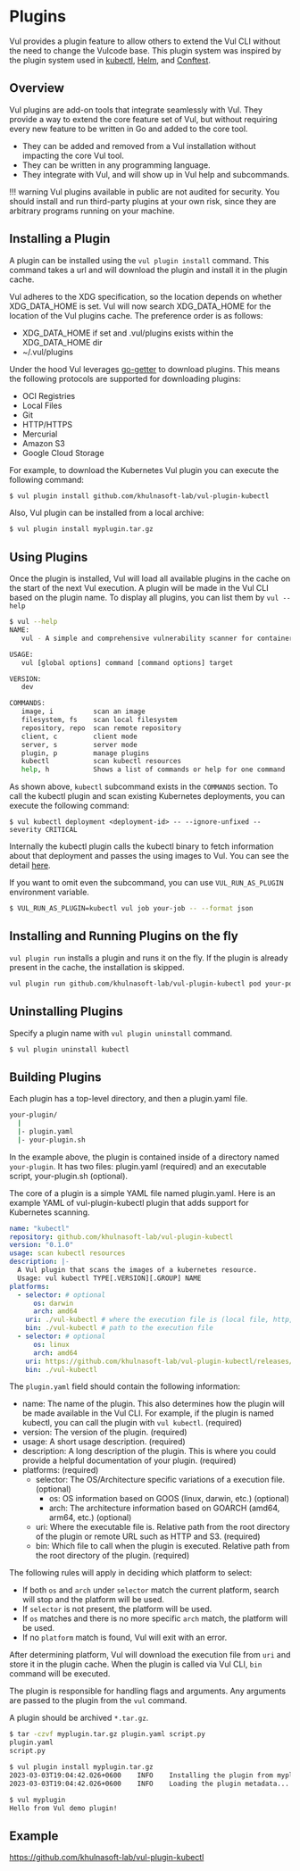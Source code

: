 # Plugins
Vul provides a plugin feature to allow others to extend the Vul CLI without the need to change the Vulcode base.
This plugin system was inspired by the plugin system used in [kubectl][kubectl], [Helm][helm], and [Conftest][conftest].

## Overview
Vul plugins are add-on tools that integrate seamlessly with Vul.
They provide a way to extend the core feature set of Vul, but without requiring every new feature to be written in Go and added to the core tool.

- They can be added and removed from a Vul installation without impacting the core Vul tool.
- They can be written in any programming language.
- They integrate with Vul, and will show up in Vul help and subcommands.

!!! warning
    Vul plugins available in public are not audited for security.
    You should install and run third-party plugins at your own risk, since they are arbitrary programs running on your machine.


## Installing a Plugin
A plugin can be installed using the `vul plugin install` command.
This command takes a url and will download the plugin and install it in the plugin cache.

Vul adheres to the XDG specification, so the location depends on whether XDG_DATA_HOME is set.
Vul will now search XDG_DATA_HOME for the location of the Vul plugins cache.
The preference order is as follows:

- XDG_DATA_HOME if set and .vul/plugins exists within the XDG_DATA_HOME dir
- ~/.vul/plugins

Under the hood Vul leverages [go-getter][go-getter] to download plugins.
This means the following protocols are supported for downloading plugins:

- OCI Registries
- Local Files
- Git
- HTTP/HTTPS
- Mercurial
- Amazon S3
- Google Cloud Storage

For example, to download the Kubernetes Vul plugin you can execute the following command:

```bash
$ vul plugin install github.com/khulnasoft-lab/vul-plugin-kubectl
```
Also, Vul plugin can be installed from a local archive:
```bash
$ vul plugin install myplugin.tar.gz
```

## Using Plugins
Once the plugin is installed, Vul will load all available plugins in the cache on the start of the next Vul execution.
A plugin will be made in the Vul CLI based on the plugin name.
To display all plugins, you can list them by `vul --help`

```bash
$ vul --help
NAME:
   vul - A simple and comprehensive vulnerability scanner for containers

USAGE:
   vul [global options] command [command options] target

VERSION:
   dev

COMMANDS:
   image, i          scan an image
   filesystem, fs    scan local filesystem
   repository, repo  scan remote repository
   client, c         client mode
   server, s         server mode
   plugin, p         manage plugins
   kubectl           scan kubectl resources
   help, h           Shows a list of commands or help for one command
```

As shown above, `kubectl` subcommand exists in the `COMMANDS` section.
To call the kubectl plugin and scan existing Kubernetes deployments, you can execute the following command:

```
$ vul kubectl deployment <deployment-id> -- --ignore-unfixed --severity CRITICAL
```

Internally the kubectl plugin calls the kubectl binary to fetch information about that deployment and passes the using images to Vul.
You can see the detail [here][vul-plugin-kubectl].

If you want to omit even the subcommand, you can use `VUL_RUN_AS_PLUGIN` environment variable.

```bash
$ VUL_RUN_AS_PLUGIN=kubectl vul job your-job -- --format json
```

## Installing and Running Plugins on the fly
`vul plugin run` installs a plugin and runs it on the fly.
If the plugin is already present in the cache, the installation is skipped.

```bash
vul plugin run github.com/khulnasoft-lab/vul-plugin-kubectl pod your-pod -- --exit-code 1
```

## Uninstalling Plugins
Specify a plugin name with `vul plugin uninstall` command.

```bash
$ vul plugin uninstall kubectl
```

## Building Plugins
Each plugin has a top-level directory, and then a plugin.yaml file.

```bash
your-plugin/
  |
  |- plugin.yaml
  |- your-plugin.sh
```

In the example above, the plugin is contained inside of a directory named `your-plugin`.
It has two files: plugin.yaml (required) and an executable script, your-plugin.sh (optional).

The core of a plugin is a simple YAML file named plugin.yaml.
Here is an example YAML of vul-plugin-kubectl plugin that adds support for Kubernetes scanning.

```yaml
name: "kubectl"
repository: github.com/khulnasoft-lab/vul-plugin-kubectl
version: "0.1.0"
usage: scan kubectl resources
description: |-
  A Vul plugin that scans the images of a kubernetes resource.
  Usage: vul kubectl TYPE[.VERSION][.GROUP] NAME
platforms:
  - selector: # optional
      os: darwin
      arch: amd64
    uri: ./vul-kubectl # where the execution file is (local file, http, git, etc.)
    bin: ./vul-kubectl # path to the execution file
  - selector: # optional
      os: linux
      arch: amd64
    uri: https://github.com/khulnasoft-lab/vul-plugin-kubectl/releases/download/v0.1.0/vul-kubectl.tar.gz
    bin: ./vul-kubectl
```

The `plugin.yaml` field should contain the following information:

- name: The name of the plugin. This also determines how the plugin will be made available in the Vul CLI. For example, if the plugin is named kubectl, you can call the plugin with `vul kubectl`. (required)
- version: The version of the plugin. (required)
- usage: A short usage description. (required)
- description: A long description of the plugin. This is where you could provide a helpful documentation of your plugin. (required)
- platforms: (required)
  - selector: The OS/Architecture specific variations of a execution file. (optional)
    - os: OS information based on GOOS (linux, darwin, etc.) (optional)
    - arch: The architecture information based on GOARCH (amd64, arm64, etc.) (optional)
  - uri: Where the executable file is. Relative path from the root directory of the plugin or remote URL such as HTTP and S3. (required)
  - bin: Which file to call when the plugin is executed. Relative path from the root directory of the plugin. (required)

The following rules will apply in deciding which platform to select:

- If both `os` and `arch` under `selector` match the current platform, search will stop and the platform will be used.
- If `selector` is not present, the platform will be used.
- If `os` matches and there is no more specific `arch` match, the platform will be used.
- If no `platform` match is found, Vul will exit with an error.

After determining platform, Vul will download the execution file from `uri` and store it in the plugin cache.
When the plugin is called via Vul CLI, `bin` command will be executed.

The plugin is responsible for handling flags and arguments. Any arguments are passed to the plugin from the `vul` command.

A plugin should be archived `*.tar.gz`.

```bash
$ tar -czvf myplugin.tar.gz plugin.yaml script.py
plugin.yaml
script.py

$ vul plugin install myplugin.tar.gz
2023-03-03T19:04:42.026+0600	INFO	Installing the plugin from myplugin.tar.gz...
2023-03-03T19:04:42.026+0600	INFO	Loading the plugin metadata...

$ vul myplugin
Hello from Vul demo plugin!
```

## Example
https://github.com/khulnasoft-lab/vul-plugin-kubectl

[kubectl]: https://kubernetes.io/docs/tasks/extend-kubectl/kubectl-plugins/
[helm]: https://helm.sh/docs/topics/plugins/
[conftest]: https://www.conftest.dev/plugins/
[go-getter]: https://github.com/hashicorp/go-getter
[vul-plugin-kubectl]: https://github.com/khulnasoft-lab/vul-plugin-kubectl

